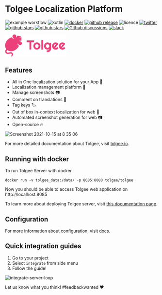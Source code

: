 # Tolgee Localization Platform
![example workflow](https://github.com/tolgee/server/actions/workflows/test.yml/badge.svg)
![kotlin](https://img.shields.io/github/languages/top/tolgee/server)
[![docker](https://img.shields.io/docker/v/tolgee/tolgee/latest?label=DockerHub)](https://hub.docker.com/repository/docker/tolgee/tolgee)
[![github release](https://img.shields.io/github/v/release/tolgee/server?label=GitHub%20Release)](https://github.com/tolgee/server/releases/tag/v1.2.1)
![licence](https://img.shields.io/github/license/tolgee/server)
[![twitter](https://img.shields.io/twitter/follow/Tolgee_i18n?style=social)](https://twitter.com/Tolgee_i18n)
[![github stars](https://img.shields.io/github/stars/tolgee/tolgee-js?style=social&label=Tolgee%20JS)](https://github.com/tolgee/tolgee-js)
[![github stars](https://img.shields.io/github/stars/tolgee/server?style=social&label=Tolgee%20Server)](https://github.com/tolgee/server)
[![Github discussions](https://img.shields.io/github/discussions/tolgee/tolgee-platform)](https://github.com/tolgee/tolgee-platform/discussions)
[![slack](https://img.shields.io/badge/slack-Tolgee%20community-blue)](https://join.slack.com/t/tolgeecommunity/shared_invite/zt-16l0sf7ae-6fmAl2Fb9wqFCV0uzSa7bw)

[<img src="https://raw.githubusercontent.com/tolgee/documentation/main/tolgee_logo_text.svg" alt="Tolgee" width="200" />](https://tolgee.io)

## Features

- All in One localization solution for your App 🙌
- Localization management platform 🎈
- Manage screenshots 📷
- Comment on translations 💬
- Tag keys 🏷️
- Out of box in-context localization for web 🎉
- Automated screenshot generation for web 📷
- Open-source 🔥

![Screenshot 2021-10-15 at 8 35 06](https://user-images.githubusercontent.com/18496315/137442797-b76fae44-4508-446f-b93c-d7762cef12e9.png)

For more detailed documentation about Tolgee, visit [tolgee.io](https://tolgee.io).


## Running with docker

To run Tolgee Server with docker

    docker run -v tolgee_data:/data/ -p 8085:8080 tolgee/tolgee

Now you should be able to access Tolgee web application on http://localhost:8085

To learn more about deploying Tolgee server, visit
[this documentation page](https://tolgee.io/docs/platform/self_hosting/running_with_docker).

## Configuration

For more information about configuration, visit
[docs](https://tolgee.io/docs/platform/self_hosting/configuration).

## Quick integration guides

1. Go to your project
2. Select `integrate` from side menu
3. Follow the guide!

![integrate-server-loop](https://user-images.githubusercontent.com/18496315/137451291-1d59a8f5-ec2c-499c-960e-b4b811ce9858.gif)

Let us know what you think! #feedbackwanted ❤️
